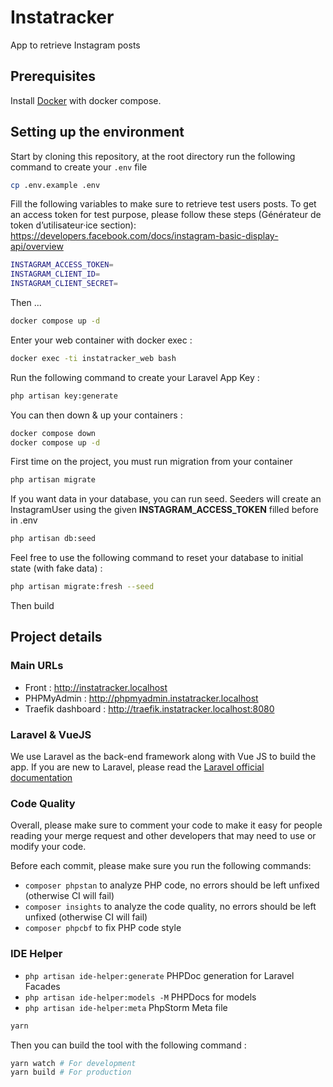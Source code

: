# Instatracker

App to retrieve Instagram posts

## Prerequisites

Install [Docker](https://docs.docker.com/engine/installation) with docker compose.

## Setting up the environment

Start by cloning this repository, at the root directory run the following command to create your `.env` file

```bash
cp .env.example .env
```

Fill the following variables to make sure to retrieve test users posts. To get an access token for test purpose, please follow these steps (Générateur de token d’utilisateur·ice section): https://developers.facebook.com/docs/instagram-basic-display-api/overview

```bash
INSTAGRAM_ACCESS_TOKEN=
INSTAGRAM_CLIENT_ID=
INSTAGRAM_CLIENT_SECRET=
```

Then ...

```bash
docker compose up -d
```

Enter your web container with docker exec :
```bash
docker exec -ti instatracker_web bash
```

Run the following command to create your Laravel App Key :
```bash
php artisan key:generate
```

You can then down & up your containers :
```bash
docker compose down
docker compose up -d
```

First time on the project, you must run migration from your container
```bash
php artisan migrate
```

If you want data in your database, you can run seed. Seeders will create an InstagramUser using the given __INSTAGRAM_ACCESS_TOKEN__ filled before in .env
```bash
php artisan db:seed
```

Feel free to use the following command to reset your database to initial state (with fake data) :
```bash
php artisan migrate:fresh --seed
```

Then build

## Project details

### Main URLs

* Front : http://instatracker.localhost
* PHPMyAdmin : http://phpmyadmin.instatracker.localhost
* Traefik dashboard : http://traefik.instatracker.localhost:8080

### Laravel & VueJS

We use Laravel as the back-end framework along with Vue JS to build the app.
If you are new to Laravel, please read the [Laravel official documentation](https://laravel.com/docs)

### Code Quality

Overall, please make sure to comment your code to make it easy for people reading your merge request and other developers that may need to use or modify your code.

Before each commit, please make sure you run the following commands:

* `composer phpstan` to analyze PHP code, no errors should be left unfixed (otherwise CI will fail)
* `composer insights` to analyze the code quality, no errors should be left unfixed (otherwise CI will fail)
* `composer phpcbf` to fix PHP code style

### IDE Helper

* `php artisan ide-helper:generate` PHPDoc generation for Laravel Facades
* `php artisan ide-helper:models -M` PHPDocs for models
* `php artisan ide-helper:meta` PhpStorm Meta file

```bash
yarn
```

Then you can build the tool with the following command :

```bash
yarn watch # For development
yarn build # For production
```

